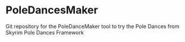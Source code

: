# PoleDancesMaker
Git repository for the PoleDanceMaker tool to try the Pole Dances from Skyrim Pole Dances Framework
